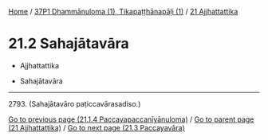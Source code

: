 
[Home](/) / [37P1 Dhammānuloma (1), Tikapaṭṭhānapāḷi (1)](...md) / [21 Ajjhattattika](../37P1/21.md)

# 21.2 Sahajātavāra

* Ajjhattattika

* Sahajātavāra

---

2793\. (Sahajātavāro paṭiccavārasadiso.)



[Go to previous page (21.1.4 Paccayapaccanīyānuloma)](21.1/21.1.4.md) / [Go to parent page (21 Ajjhattattika)](../37P1/21.md) / [Go to next page (21.3 Paccayavāra)](21.3.md)


